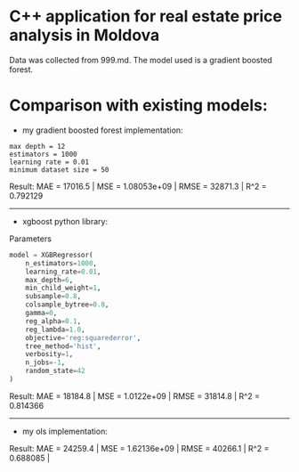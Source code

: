 # C++ application for real estate price analysis in Moldova
Data was collected from 999.md. The model used is a gradient boosted forest.

# Comparison with existing models:
- my gradient boosted forest implementation:
```
max depth = 12
estimators = 1000
learning rate = 0.01
minimum dataset size = 50
```
Result:
MAE  = 17016.5 | 
MSE  = 1.08053e+09 | 
RMSE = 32871.3 | 
R^2  = 0.792129

****
- xgboost python library:

Parameters
```python
model = XGBRegressor(
    n_estimators=1000,
	learning_rate=0.01,
	max_depth=6,
	min_child_weight=1,
	subsample=0.8,
	colsample_bytree=0.8,
	gamma=0,
	reg_alpha=0.1,
	reg_lambda=1.0,
	objective='reg:squarederror',
	tree_method='hist',
	verbosity=1,
	n_jobs=-1,
	random_state=42
)
```
Result:
MAE  = 18184.8 |
MSE  = 1.0122e+09 | 
RMSE = 31814.8 | 
R^2  = 0.814366

****
- my ols implementation:

Result:
MAE  = 24259.4 | 
MSE  = 1.62136e+09 | 
RMSE = 40266.1 | 
R^2  = 0.688085 | 

